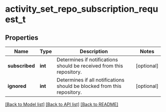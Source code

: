 # activity_set_repo_subscription_request_t

## Properties
Name | Type | Description | Notes
------------ | ------------- | ------------- | -------------
**subscribed** | **int** | Determines if notifications should be received from this repository. | [optional] 
**ignored** | **int** | Determines if all notifications should be blocked from this repository. | [optional] 

[[Back to Model list]](../README.md#documentation-for-models) [[Back to API list]](../README.md#documentation-for-api-endpoints) [[Back to README]](../README.md)


